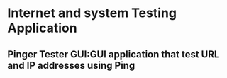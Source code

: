 # Internet and system Testing Application
## Pinger Tester GUI:GUI application that test URL and IP addresses using Ping  
